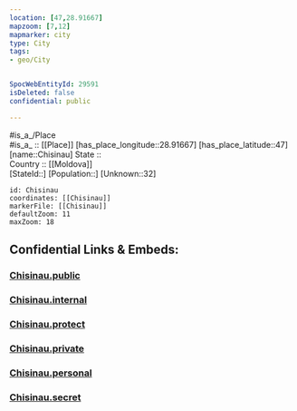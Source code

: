 ```yaml
---
location: [47,28.91667] 
mapzoom: [7,12] 
mapmarker: city 
type: City
tags:
- geo/City


SpocWebEntityId: 29591
isDeleted: false
confidential: public

---
```

#is_a_/Place  
#is_a_ :: [[Place]] 
[has_place_longitude::28.91667] 
[has_place_latitude::47] 
[name::Chisinau] 
State ::  
Country :: [[Moldova]]  
[StateId::] 
[Population::] 
[Unknown::32] 


```leaflet
id: Chisinau
coordinates: [[Chisinau]] 
markerFile: [[Chisinau]] 
defaultZoom: 11 
maxZoom: 18
```


## Confidential Links & Embeds: 

### [Chisinau.public](/_public/\Earth\Continent\Europe\Europe~East\Moldova\Districts~Moldova\Chişinău\CityChisinau.public.md) 

### [Chisinau.internal](/_internal/\Earth\Continent\Europe\Europe~East\Moldova\Districts~Moldova\Chişinău\CityChisinau.internal.md) 

### [Chisinau.protect](/_protect/\Earth\Continent\Europe\Europe~East\Moldova\Districts~Moldova\Chişinău\CityChisinau.protect.md) 

### [Chisinau.private](/_private/\Earth\Continent\Europe\Europe~East\Moldova\Districts~Moldova\Chişinău\CityChisinau.private.md) 

### [Chisinau.personal](/_personal/\Earth\Continent\Europe\Europe~East\Moldova\Districts~Moldova\Chişinău\CityChisinau.personal.md) 

### [Chisinau.secret](/_secret/\Earth\Continent\Europe\Europe~East\Moldova\Districts~Moldova\Chişinău\CityChisinau.secret.md)


